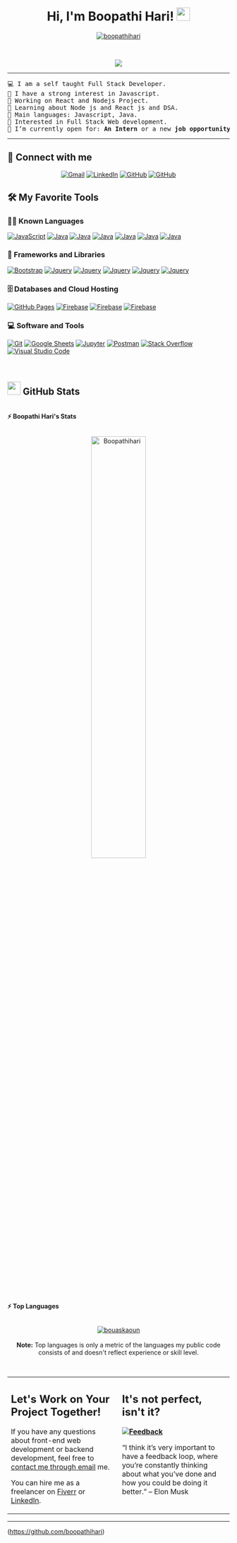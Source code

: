 <h1 align="center">
Hi, I'm Boopathi Hari!
	<a href="https://github.com/Bouaskaoun" target="_self">
		<img src="https://media.giphy.com/media/hvRJCLFzcasrR4ia7z/giphy.gif" width="30">
	</a>
</h1>
<p align="center">
<!-- 	<a href="https://github.com/boopathihari"> -->
<!-- 		<img src="https://komarev.com/ghpvc/?username=boopathihari&label=Profile%20views&color=0e75b6&style=flat" alt="Boopathihari" /> -->
<!-- 	</a> -->
	<a href="https://github.com/boopathihari">
		<img src="https://img.shields.io/github/followers/boopathihari?label=Followers" alt="boopathihari" />
	</a>
</p>
<br/>
<p align="center">
	<a href="https://github.com/boopathihari">
		<img src="https://readme-typing-svg.herokuapp.com?lines=Computer+Science+Student;Full+Stack+Web+Developer;Always%20learning%20new%20things&center=true&width=380&height=45">
	</a>
</p>

<hr>

<pre>
💻 I am a self taught Full Stack Developer.
📝 I have a strong interest in Javascript.
🔭 Working on React and Nodejs Project.
🌱 Learning about Node js and React js and DSA.
🌟 Main languages: Javascript, Java.
🚩 Interested in Full Stack Web development.
🤔 I’m currently open for: <b>An Intern</b> or a new <b>job opportunity</b>
</pre>
<hr>

## 🤝 Connect with me
<p align="center">
	<a href="mailto:boopathihari2003@gmail.com"><img img src="https://img.shields.io/badge/Gmail-D14836?style=for-the-badge&logo=gmail&logoColor=white" alt="Gmail"/></a>
	<a href="https://www.linkedin.com/in/boopathi-hari-r-ab8b71204/"><img src="https://img.shields.io/badge/linkedin-%230077B5.svg?style=for-the-badge&logo=linkedin&logoColor=white" alt="LinkedIn"/></a>
	<a href="https://github.com/boopathihari"><img src="https://img.shields.io/badge/github-%23121011.svg?style=for-the-badge&logo=github&logoColor=white" alt="GitHub"/></a>
  <a href="https://twitter.com/BoopathiHari6"><img src="https://img.shields.io/badge/Twitter-%231DA1F2.svg?style=for-the-badge&logo=Twitter&logoColor=white" alt="GitHub"/></a>
</p>
</p>


## 🛠️ My Favorite Tools

### 👨‍💻 Known Languages

<p>
    <a href="https://github.com/boopathihari"><img alt="JavaScript" src="https://img.shields.io/badge/javascript-%23323330.svg?style=for-the-badge&logo=javascript&logoColor=%23F7DF1E"></a>
    <a href="https://github.com/boopathihari"><img alt="Java" src="https://img.shields.io/badge/java-%23ED8B00.svg?style=for-the-badge&logo=java&logoColor=white"></a>
    <a href="https://github.com/boopathihari"><img alt="Java" src="https://img.shields.io/badge/css3-%231572B6.svg?style=for-the-badge&logo=css3&logoColor=white"></a>
    <a href="https://github.com/boopathihari"><img alt="Java" src="https://img.shields.io/badge/c-%2300599C.svg?style=for-the-badge&logo=c&logoColor=white"></a>
    <a href="https://github.com/boopathihari"><img alt="Java" src="https://img.shields.io/badge/html5-%23E34F26.svg?style=for-the-badge&logo=html5&logoColor=white"></a>  
    <a href="https://github.com/boopathihari"><img alt="Java" src="https://img.shields.io/badge/php-%23777BB4.svg?style=for-the-badge&logo=php&logoColor=white"></a>
    <a href="https://github.com/boopathihari"><img alt="Java" src="https://img.shields.io/badge/typescript-%23007ACC.svg?style=for-the-badge&logo=typescript&logoColor=white"></a>




### 🧰 Frameworks and Libraries

<p>
    <a href="https://github.com/boopathihari"><img alt="Bootstrap" src="https://img.shields.io/badge/jquery-%230769AD.svg?style=for-the-badge&logo=jquery&logoColor=white"></a>
    <a href="https://github.com/boopathihari"><img alt="Jquery" src="https://img.shields.io/badge/node.js-6DA55F?style=for-the-badge&logo=node.js&logoColor=white"></a>
    <a href="https://github.com/boopathihari"><img alt="Jquery" src="https://img.shields.io/badge/react-%2320232a.svg?style=for-the-badge&logo=react&logoColor=%2361DAFB"></a>
    <a href="https://github.com/boopathihari"><img alt="Jquery" src="https://img.shields.io/badge/React_Router-CA4245?style=for-the-badge&logo=react-router&logoColor=white"></a>
    <a href="https://github.com/boopathihari"><img alt="Jquery" src="https://img.shields.io/badge/SASS-hotpink.svg?style=for-the-badge&logo=SASS&logoColor=white"></a>
    <a href="https://github.com/boopathihari"><img alt="Jquery" src="https://img.shields.io/badge/tailwindcss-%2338B2AC.svg?style=for-the-badge&logo=tailwind-css&logoColor=white"></a>
    
    
    
</p>

### 🗄️ Databases and Cloud Hosting

<p>
    <a href="https://github.com/boopathihari"><img alt="GitHub Pages" src="https://img.shields.io/badge/GitHub%20Pages-%23327FC7.svg?logo=github&logoColor=white"></a>
    <a href="https://github.com/boopathihari"><img alt="Firebase" src ="https://img.shields.io/badge/firebase-%23039BE5.svg?style=for-the-badge&logo=firebase"></a>
    <a href="https://github.com/boopathihari"><img alt="Firebase" src ="https://img.shields.io/badge/AWS-%23FF9900.svg?style=for-the-badge&logo=amazon-aws&logoColor=white"></a>
    <a href="https://github.com/boopathihari"><img alt="Firebase" src ="https://img.shields.io/badge/netlify-%23000000.svg?style=for-the-badge&logo=netlify&logoColor=#00C7B7"></a>
    
    
    
    
</p>

### 💻 Software and Tools

<p>
    <a href="https://github.com/boopathihari"><img alt="Git" src="https://img.shields.io/badge/Git%20-%23F05033.svg?logo=git&logoColor=white"></a>
    <a href="https://github.com/boopathihari"><img alt="Google Sheets" src="https://img.shields.io/badge/Google%20Sheets%20-%2334A853.svg?logo=google%20sheets&logoColor=white"></a>
    <a href="https://github.com/boopathihari"><img alt="Jupyter" src="https://img.shields.io/badge/Jupyter%20-%23F37626.svg?logo=Jupyter&logoColor=white"></a>
    <a href="https://github.com/boopathihari"><img alt="Postman" src="https://img.shields.io/badge/Postman-FF6C37?logo=postman&logoColor=white"></a>
    <a href="https://github.com/boopathihari"><img alt="Stack Overflow" src="https://img.shields.io/badge/-Stack%20Overflow-FE7A16?logo=stack-overflow&logoColor=white"></a>
    <a href="https://github.com/boopathihari"><img alt="Visual Studio Code" src="https://img.shields.io/badge/Visual%20Studio%20Code-0078d7.svg?logo=visual-studio-code&logoColor=white"></a>
</p>
</br>

<!--
### 👨🏽‍💻 Workspace
<p>
    <a href="https://github.com/boopathihari"><img alt="Windows" src="https://img.shields.io/badge/Windows-d0ebff?style=for-the-badge&logo=windows&logoColor=228be6"></a>
    <a href="https://github.com/boopathihari"><img alt="Spotify" src="https://img.shields.io/badge/Spotify-1ED760?&style=for-the-badge&logo=spotify&logoColor=white"></a>
</p>
-->


## <a href="https://github.com/boopathihari"><img src="https://www.blumbergdigital.com/wp-content/uploads/2020/10/stats-graphic-statistics-business-512.png" width="30"></a> GitHub Stats

<br/>
<summary><b>⚡ Boopathi Hari's Stats</b></summary>
<br/>
<p align="center">
	<a href="https://github.com/boopathihari">
	<img width="49.5%" src="https://github-readme-stats.vercel.app/api?username=boopathihari&show_icons=true" alt="Boopathihari">
	</a>
	<br/>
</p>
<br/>
<!--
<summary><b>⚡ Activity graph</b></summary>
<br/>
<p align="center">
	<a href="https://github.com/Bouaskaoun">
		<img src="https://activity-graph.herokuapp.com/graph?username=bouaskaoun&bg_color=ffffff&color=000000&line=000000&point=000000&area=true&hide_border=true" alt="bouaskaoun">
	</a>
</p>
<br/>
-->
<summary><b>⚡ Top Languages</b></summary>
<br/>

<p align="center">
	<a href="https://github.com/boopathihari">
	<img src="https://github-readme-stats.vercel.app/api/top-langs/?username=bouaskaoun&langs_count=8&layout=compact" alt="bouaskaoun">
	</a>
	<br/>
<br/>
<b>Note:</b> Top languages is only a metric of the languages my public code consists of and doesn't reflect experience or skill level.
</p>
<br/>

<table style="border: none">
  <tr>
  <td width="50%" valign="top">

## Let's Work on Your Project Together!

If you have any questions about front-end web development or backend development, feel free to <a href="mailto:boopathihari2003@gmail.com">contact me through email</a> me.

You can hire me as a freelancer on <a href="https://www.fiverr.com">Fiverr</a> or <a href="https://www.linkedin.com/in/boopathi-hari-r-ab8b71204/">LinkedIn</a>.

  </td>
  <td width="50%" valign="top">

## It's not perfect, isn't it?

**<a href="https://github.com/boopathihari"><img alt="Feedback" src="https://img.shields.io/badge/Ask%20me-anything-1abc9c.svg"></a>**

“I think it’s very important to have a feedback loop, where you’re constantly thinking about what you’ve done and how you could be doing it better.”
– Elon Musk

  </td>
  </tr>
</table>

------

(https://github.com/boopathihari)
